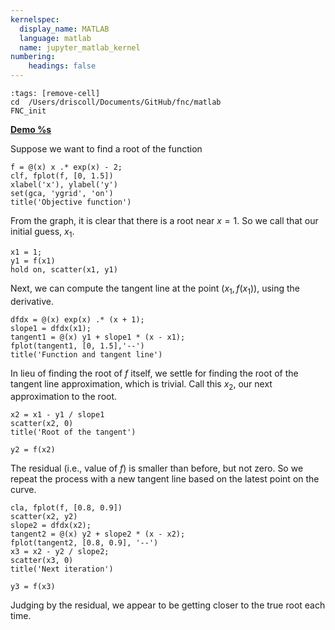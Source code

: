 ```yaml
---
kernelspec:
  display_name: MATLAB
  language: matlab
  name: jupyter_matlab_kernel
numbering:
    headings: false
---
```

```{code-cell}
:tags: [remove-cell]
cd  /Users/driscoll/Documents/GitHub/fnc/matlab
FNC_init
```
[**Demo %s**](#demo-newton-line)


Suppose we want to find a root of the function

```{code-cell}
f = @(x) x .* exp(x) - 2;
clf, fplot(f, [0, 1.5])
xlabel('x'), ylabel('y')    
set(gca, 'ygrid', 'on')  
title('Objective function')    

```

From the graph, it is clear that there is a root near $x=1$. So we call that our initial guess, $x_1$.

```{code-cell}
x1 = 1;
y1 = f(x1)
hold on, scatter(x1, y1)
```

Next, we can compute the tangent line at the point $\bigl(x_1,f(x_1)\bigr)$, using the derivative.

```{code-cell}
dfdx = @(x) exp(x) .* (x + 1);
slope1 = dfdx(x1);
tangent1 = @(x) y1 + slope1 * (x - x1);
fplot(tangent1, [0, 1.5],'--')
title('Function and tangent line')    

```

In lieu of finding the root of $f$ itself, we settle for finding the root of the tangent line approximation, which is trivial. Call this $x_2$, our next approximation to the root.

```{code-cell}
x2 = x1 - y1 / slope1
scatter(x2, 0)
title('Root of the tangent')    
```

```{code-cell}
y2 = f(x2)
```

The residual (i.e., value of $f$) is smaller than before, but not zero. So we repeat the process with a new tangent line based on the latest point on the curve.

```{code-cell}
cla, fplot(f, [0.8, 0.9])
scatter(x2, y2)
slope2 = dfdx(x2);
tangent2 = @(x) y2 + slope2 * (x - x2);
fplot(tangent2, [0.8, 0.9], '--')
x3 = x2 - y2 / slope2;
scatter(x3, 0)
title('Next iteration')    
```

```{code-cell}
y3 = f(x3)
```

Judging by the residual, we appear to be getting closer to the true root each time.
